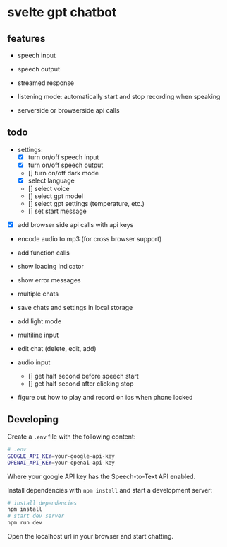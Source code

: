 # svelte gpt chatbot

## features

- speech input
- speech output
- streamed response
- listening mode: automatically start and stop recording when speaking

- serverside or browserside api calls

## todo

- settings:
  - [x] turn on/off speech input
  - [x] turn on/off speech output
  - [] turn on/off dark mode
  - [x] select language
  - [] select voice
  - [] select gpt model
  - [] select gpt settings (temperature, etc.)
  - [] set start message
- [x] add browser side api calls with api keys
- encode audio to mp3 (for cross browser support)
- add function calls
- show loading indicator
- show error messages
- multiple chats
- save chats and settings in local storage

- add light mode

- multiline input

- edit chat (delete, edit, add)

- audio input

  - [] get half second before speech start
  - [] get half second after clicking stop

- figure out how to play and record on ios when phone locked

## Developing

Create a `.env` file with the following content:

```bash
# .env
GOOGLE_API_KEY=your-google-api-key
OPENAI_API_KEY=your-openai-api-key
```

Where your google API key has the Speech-to-Text API enabled.

Install dependencies with `npm install` and start a development server:

```bash
# install dependencies
npm install
# start dev server
npm run dev
```

Open the localhost url in your browser and start chatting.
